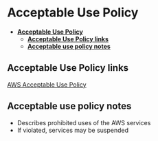 # **Acceptable Use Policy**

- [**Acceptable Use Policy**](#acceptable-use-policy)
  - [**Acceptable Use Policy links**](#acceptable-use-policy-links)
  - [**Acceptable use policy notes**](#acceptable-use-policy-notes)

## **Acceptable Use Policy links**

[AWS Acceptable Use Policy](https://aws.amazon.com/aup/)

## **Acceptable use policy notes**

- Describes prohibited uses of the AWS services
- If violated, services may be suspended
